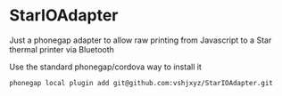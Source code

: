 StarIOAdapter
=============

Just a phonegap adapter to allow raw printing from Javascript to a Star thermal printer via Bluetooth

Use the standard phonegap/cordova way to install it

`phonegap local plugin add git@github.com:vshjxyz/StarIOAdapter.git`